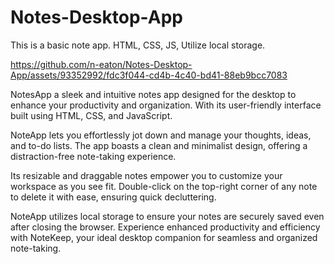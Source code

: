 # Notes-Desktop-App
This is a basic note app.  HTML, CSS, JS, Utilize local storage.


https://github.com/n-eaton/Notes-Desktop-App/assets/93352992/fdc3f044-cd4b-4c40-bd41-88eb9bcc7083

NotesApp a sleek and intuitive notes app designed for the desktop to enhance your productivity and organization. With its user-friendly interface built using HTML, CSS, and JavaScript.


NoteApp lets you effortlessly jot down and manage your thoughts, ideas, and to-do lists. The app boasts a clean and minimalist design, offering a distraction-free note-taking experience. 

Its resizable and draggable notes empower you to customize your workspace as you see fit. Double-click on the top-right corner of any note to delete it with ease, ensuring quick decluttering. 

NoteApp utilizes local storage to ensure your notes are securely saved even after closing the browser. Experience enhanced productivity and efficiency with NoteKeep, your ideal desktop companion for seamless and organized note-taking.
